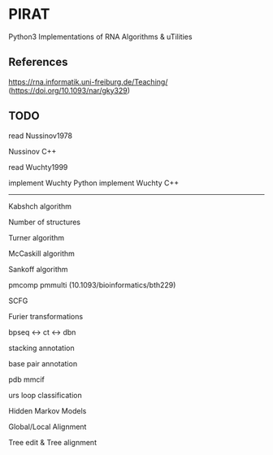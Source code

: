 # PIRAT

Python3 Implementations of RNA Algorithms & uTilities

## References

https://rna.informatik.uni-freiburg.de/Teaching/ (https://doi.org/10.1093/nar/gky329)


## TODO

read Nussinov1978

Nussinov C++

read Wuchty1999

implement Wuchty Python
implement Wuchty C++

_____________________________________

Kabshch algorithm

Number of structures

Turner algorithm

McCaskill algorithm

Sankoff algorithm

pmcomp pmmulti (10.1093/bioinformatics/bth229)

SCFG

Furier transformations

bpseq <-> ct <-> dbn

stacking annotation

base pair annotation

pdb mmcif

urs loop classification

Hidden Markov Models

Global/Local Alignment

Tree edit & Tree alignment
